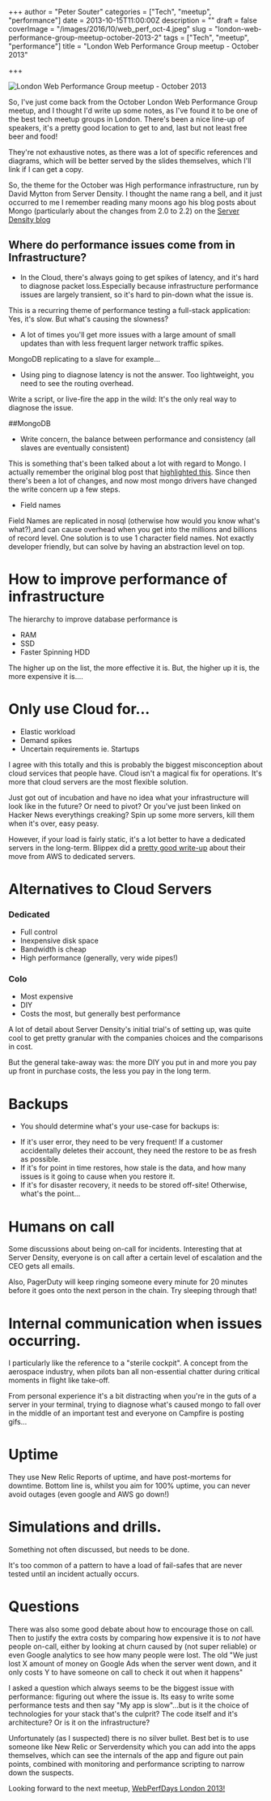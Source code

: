 +++
author = "Peter Souter"
categories = ["Tech", "meetup", "performance"]
date = 2013-10-15T11:00:00Z
description = ""
draft = false
coverImage = "/images/2016/10/web_perf_oct-4.jpeg"
slug = "london-web-performance-group-meetup-october-2013-2"
tags = ["Tech", "meetup", "performance"]
title = "London Web Performance Group meetup - October 2013"

+++

![London Web Performance Group meetup - October 2013](/images/2016/10/global_18959598-1.jpeg)

So, I've just come back from the October London Web Performance Group meetup, and I thought I'd write up some notes, as I've found it to be one of the best tech meetup groups in London. There's been a nice line-up of speakers, it's a pretty good location to get to and, last but not least free beer and food!

They're not exhaustive notes, as there was a lot of specific references and diagrams, which will be better served by the slides themselves, which I'll link if I can get a copy.

So, the theme for the October was High performance infrastructure, run by David Mytton from Server Density. I thought the name rang a bell, and it just occurred to me I remember reading many moons ago his blog posts about Mongo (particularly about the changes from 2.0 to 2.2) on the [Server Density blog](https://blog.serverdensity.com)

## Where do performance issues come from in Infrastructure?

- In the Cloud, there's always going to get spikes of latency, and it's hard to diagnose packet loss.Especially because infrastructure performance issues are largely transient, so it's hard to pin-down  what the issue is.

This is a recurring theme of performance testing a full-stack application: Yes, it's slow. But what's causing the slowness?

- A lot of times you'll get more issues with a large amount of small updates than with less frequent larger network traffic spikes.

MongoDB replicating to a slave for example...

- Using ping to diagnose latency is not the answer. Too lightweight, you need to see the routing overhead.

Write a script, or live-fire the app in the wild: It's the only real way to diagnose the issue.

##MongoDB

- Write concern, the balance between performance and consistency (all slaves are eventually consistent)

This is something that's been talked about a lot with regard to Mongo. I actually remember the original blog post that [highlighted this](http://hackingdistributed.com/2013/01/29/mongo-ft/). Since then there's been a lot of changes, and now most mongo drivers have changed the write concern up a few steps.

- Field names

Field Names are replicated in nosql (otherwise how would you know what's what?),and can cause overhead when you get into the millions and billions of record level. One solution is to use 1 character field names. Not exactly developer friendly, but can solve by having an abstraction level on top.

# How to improve performance of infrastructure

The hierarchy to improve database performance is

* RAM
* SSD
* Faster Spinning HDD

The higher up on the list, the more effective it is. But, the higher up it is, the more expensive it is....

# Only use Cloud for...

- Elastic workload
- Demand spikes
- Uncertain requirements ie. Startups

I agree with this totally and this is probably the biggest misconception about cloud services that people have. Cloud isn't a magical fix for operations. It's more that cloud servers are the most flexible solution.

Just got out of incubation and have no idea what your infrastructure will look like in the future? Or need to pivot? Or you've just been linked on Hacker News everythings creaking? Spin up some more servers, kill them when it's over, easy peasy.

However, if your load is fairly static, it's a lot better to have a dedicated servers in the long-term. Blippex did a [pretty good write-up](http://blippex.github.io/updates/2013/09/23/why-we-moved-away-from-aws.html) about their move from AWS to dedicated servers.

# Alternatives to Cloud Servers

### Dedicated
- Full control
- Inexpensive disk space
- Bandwidth is cheap
- High performance (generally, very wide pipes!)

### Colo
- Most expensive
- DIY
- Costs the most, but generally best performance

A lot of detail about Server Density's initial trial's of setting up, was quite cool to get pretty granular with the companies choices and the comparisons in cost.

But the general take-away was: the more DIY you put in and more you pay up front in purchase costs, the less you pay in the long term.

# Backups

- You should determine what's your use-case for backups is:
* If it's user error, they need to be very frequent! If a customer accidentally deletes their account, they need the restore to be as fresh as possible.
* If it's for point in time restores, how stale is the data, and how many issues is it going to cause when you restore it.
* If it's for disaster recovery, it needs to be stored off-site! Otherwise, what's the point...

# Humans on call

Some discussions about being on-call for incidents. Interesting that at Server Density, everyone is on call after a certain level of escalation and the CEO gets all emails.

Also, PagerDuty will keep ringing someone every minute for 20 minutes before it goes onto the next person in the chain. Try sleeping through that!

# Internal communication when issues occurring.

I particularly like the reference to a "sterile cockpit". A concept from the aerospace industry, when pilots ban all non-essential chatter during critical moments in flight like take-off.

From personal experience it's a bit distracting when you're in the guts of a server in your terminal, trying to diagnose what's caused mongo to fall over in the middle of an important test and everyone on Campfire is posting gifs...

# Uptime

They use New Relic Reports of uptime, and have post-mortems for downtime. Bottom line is, whilst you aim for 100% uptime, you can never avoid outages (even google and AWS go down!)

# Simulations and drills.

Something not often discussed, but needs to be done.

It's too common of a pattern to have a load of fail-safes that are never tested until an incident actually occurs.

# Questions

There was also some good debate about how to encourage those on call. Then to justify the extra costs by comparing how expensive it is to _not_ have people on-call, either by looking at churn caused by (not super reliable) or even Google analytics to see how many people were lost. The old "We just lost X amount of money on Google Ads when the server went down, and it only costs Y to have someone on call to check it out when it happens"

I asked a question which always seems to be the biggest issue with performance: figuring out where the issue is. Its easy to write some performance tests and then say "My app is slow"...but is it the choice of technologies for your stack that's the culprit? The code itself and it's architecture? Or is it on the infrastructure?

Unfortunately (as I suspected) there is no silver bullet. Best bet is to use someone like New Relic or Serverdensity which you can add into the apps themselves, which can see the internals of the app and figure out pain points, combined with monitoring and performance scripting to narrow down the suspects.

Looking forward to the next meetup, [WebPerfDays London 2013!](http://webperfdayslondon2013.eventbrite.com/)
